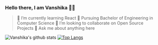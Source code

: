 ### Hello there, I am Vanshika 🦋✨

<!--
**Vanshikaa00/Vanshikaa00** is a ✨ _special_ ✨ repository because its `README.md` (this file) appears on your GitHub profile.
Here are some ideas to get you started:
- 🔭 I’m currently working on ...
- 🤔 I’m looking for help with ...
- 📫 How to reach me: ...
- ⚡ Fun fact: ...
- 😄 Pronouns: she/her 
-->

> 🌱 I’m currently learning React
> 📜 Pursuing Bachelor of Engineering in Computer Science
> 👯 I’m looking to collaborate on Open Source Projects
> 💬 Ask me about anything here

![Vanshika's github stats](https://github-readme-stats.vercel.app/api?username=Vanshikaa00&count_private=true&show_icons=true&theme=tokyonight&hide=stars,issues&line_height=31)
[![Top Langs](https://github-readme-stats.vercel.app/api/top-langs/?username=Vanshikaa00&layout=compact&show_icons=true&theme=tokyonight)](https://github.com/Vanshikaa00/github-readme-stats)
